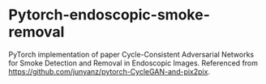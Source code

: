 # Pytorch-endoscopic-smoke-removal
PyTorch implementation of paper Cycle-Consistent Adversarial Networks for Smoke Detection and Removal in Endoscopic Images.
Referenced from https://github.com/junyanz/pytorch-CycleGAN-and-pix2pix.
